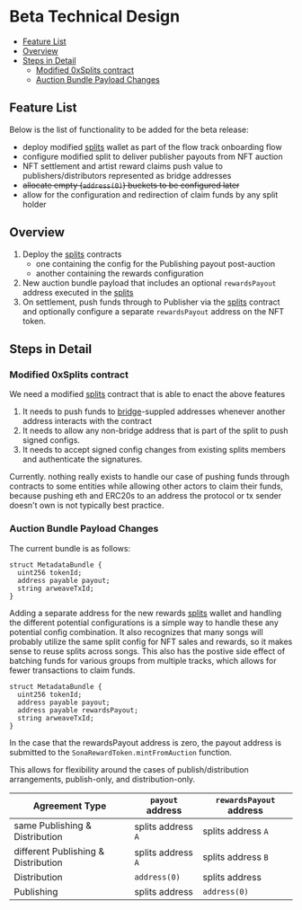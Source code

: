 # Beta Technical Design


* [Feature List](#feature-list)
* [Overview](#overview)
* [Steps in Detail](#steps-in-detail)
  * [Modified 0xSplits contract](#modified-0xsplits-contract)
  * [Auction Bundle Payload Changes](#auction-bundle-payload-changes)

## Feature List

Below is the list of functionality to be added for the beta release:

- deploy modified [splits] wallet as part of the flow track onboarding flow
- configure modified split to deliver publisher payouts from NFT auction
- NFT settlement and artist reward claims push value to publishers/distributors
  represented as bridge addresses
- ~~allocate empty (`address(0)`) buckets to be configured later~~
- allow for the configuration and redirection of claim funds by any split holder

## Overview

1. Deploy the [splits] contracts
    - one containing the config for the Publishing payout post-auction
    - another containing the rewards configuration
2. New auction bundle payload that includes an optional `rewardsPayout` address
   executed in the [splits]
3. On settlement, push funds through to Publisher via the [splits] contract and optionally
    configure a separate `rewardsPayout` address on the NFT token.

## Steps in Detail

### Modified 0xSplits contract

We need a modified [splits] contract that is able to enact the above features

1. It needs to push funds to [bridge]-suppled addresses whenever another address
   interacts with the contract
2. It needs to allow any non-bridge address that is part of the split to push signed configs.
3. It needs to accept signed config changes from existing splits members and authenticate the signatures.

Currently. nothing really exists to handle our case of pushing funds through contracts
to some entities while allowing other actors to claim their funds, because pushing eth
and ERC20s to an address the protocol or tx sender doesn't own is not typically best practice.

### Auction Bundle Payload Changes

The current bundle is as follows:

```solidity
struct MetadataBundle {
  uint256 tokenId;
  address payable payout;
  string arweaveTxId;
}
```

Adding a separate address for the new rewards [splits] wallet and handling
the different potential configurations is a simple way to handle these
any potential config combination. It also recognizes that many songs
will probably utilize the same split config for NFT sales and rewards,
so it makes sense to reuse splits across songs. This also has the postive
side effect of batching funds for various groups from multiple tracks,
which allows for fewer transactions to claim funds.

```solidity
struct MetadataBundle {
  uint256 tokenId;
  address payable payout;
  address payable rewardsPayout;
  string arweaveTxId;
}
```

In the case that the rewardsPayout address is zero, the payout
address is submitted to the `SonaRewardToken.mintFromAuction` function.

This allows for flexibility around the cases of publish/distribution
arrangements, publish-only, and distribution-only.

| Agreement Type                      | `payout` address   | `rewardsPayout` address |
| ----------------------------------- | ------------------ | ----------------------- |
| same Publishing & Distribution      | splits address `A` | splits address `A`      |
| different Publishing & Distribution | splits address `A` | splits address `B`      |
| Distribution                        | `address(0)`       | splits address          |
| Publishing                          | splits address     | `address(0)`            |

[bridge]: https://bridge.xyz
[splits]: https://www.0xsplits.com
